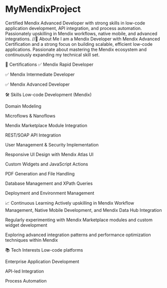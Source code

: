 # MyMendixProject
Certified Mendix Advanced Developer with strong skills in low-code application development, API integration, and process automation. Passionately upskilling in Mendix workflows, native mobile, and advanced integrations.
//👋 About Me
I am a Mendix Developer with Mendix Advanced Certification and a strong focus on building scalable, efficient low-code applications. Passionate about mastering the Mendix ecosystem and continuously expanding my technical skill set.

📜 Certifications
✅ Mendix Rapid Developer

✅ Mendix Intermediate Developer

✅ Mendix Advanced Developer

🛠️ Skills
Low-code Development (Mendix)

Domain Modeling

Microflows & Nanoflows

Mendix Marketplace Module Integration

REST/SOAP API Integration

User Management & Security Implementation

Responsive UI Design with Mendix Atlas UI

Custom Widgets and JavaScript Actions

PDF Generation and File Handling

Database Management and XPath Queries

Deployment and Environment Management

📈 Continuous Learning
Actively upskilling in Mendix Workflow Management, Native Mobile Development, and Mendix Data Hub Integration

Regularly experimenting with Mendix Marketplace modules and custom widget development

Exploring advanced integration patterns and performance optimization techniques within Mendix

📚 Tech Interests
Low-code platforms

Enterprise Application Development

API-led Integration

Process Automation
